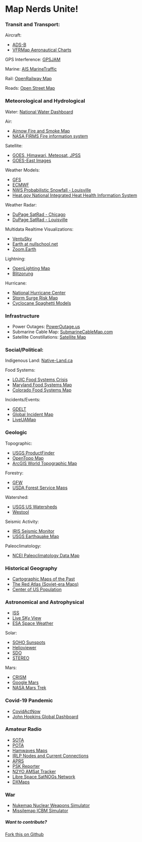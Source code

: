 # Map Nerds Unite!

### Transit and Transport:
Aircraft: 
  - [ADS-B](https://globe.adsbexchange.com/)
  - [VFRMap Aeronautical Charts](http://vfrmap.com/)

GPS Interference: [GPSJAM](https://gpsjam.org/)

Marine: [AIS MarineTraffic](https://www.marinetraffic.com) 

Rail: [OpenRailway Map](https://www.openrailwaymap.org/)

Roads: [Open Street Map](https://www.openstreetmap.org/)

### Meteorological and Hydrological
Water: [National Water Dashboard](https://dashboard.waterdata.usgs.gov/app/nwd/?aoi=default)

Air:
  - [Airnow Fire and Smoke Map](https://fire.airnow.gov/)
  - [NASA FIRMS Fire information system](https://firms.modaps.eosdis.nasa.gov/map)

Satellite: 
  - [GOES, Himawari, Meteosat, JPSS](https://rammb-slider.cira.colostate.edu/)
  - [GOES-East Images](https://www.star.nesdis.noaa.gov/GOES/conus.php?sat=G16)

Weather Models: 
  - [GFS](https://www.pivotalweather.com/model.php)
  - [ECMWF](https://www.weathernerds.org/models/ecmwf.html)
  - [NWS Probabilistic Snowfall - Louisville](https://www.weather.gov/lmk/winter)
  - [Heat.gov National Integrated Heat Health Information System](https://www.heat.gov/)

Weather Radar: 
  - [DuPage SatRad - Chicago](https://weather.cod.edu/satrad/nexrad/)
  - [DuPage SatRad - Louisville](https://weather.cod.edu/satrad/nexrad/index.php?parms=LVX-N0Q-0-24-100-usa-rad)

Multidata Realtime Visualizations:
  - [VentuSky](https://www.ventusky.com/?p=36.9;-92.3;3&l=radar)
  - [Earth at nullschool.net](https://earth.nullschool.net/)
  - [Zoom.Earth](https://zoom.earth/)

Lightning: 
  - [OpenLighting Map](https://www.lightningmaps.org/)
  - [Blitzorung](https://map.blitzortung.org)

Hurricane:
  - [National Hurricane Center](https://www.nhc.noaa.gov/)
  - [Storm Surge Risk Map](https://experience.arcgis.com/experience/203f772571cb48b1b8b50fdcc3272e2c)
  - [Cyclocane Spaghetti Models](https://www.cyclocane.com/spaghetti-models/)


### Infrastructure
  - Power Outages: [PowerOutage.us](https://poweroutage.us)
  - Submarine Cable Map: [SubmarineCableMap.com](https://www.submarinecablemap.com/)
  - Satellite Constillations: [Satellite Map](https://satellitemap.space)

### Social/Political:
Indigenous Land: [Native-Land.ca](https://native-land.ca/)

Food Systems:
  - [LOJIC Food Systems Crisis](https://www.lojic.org/food-system-crisis)
  - [Maryland Food Systems Map](https://mdfoodsystemmap.org/)
  - [Colorado Food Systems Map](https://cofoodsystemsmap.org)

Incidents/Events:
  - [GDELT](http://live.gdeltproject.org)
  - [Global Incident Map](http://www.globalincidentmap.com/)
  - [LiveUAMap](https://liveuamap.com/)

### Geologic
Topographic:
  - [USGS ProductFinder](https://store.usgs.gov/map-locator)
  - [OpenTopo Map](https://opentopomap.org/)
  - [ArcGIS World Topographic Map](https://www.arcgis.com/home/webmap/viewer.html)

Forestry: 
  - [GFW](https://www.globalforestwatch.org/map/)
  - [USDA Forest Service Maps](https://www.fs.usda.gov/mapfinder/)

Watershed:
  - [USGS US Watersheds](https://water.usgs.gov/wsc/map_index.html)
  - [Westool](https://gis.winrock.org/westool/)

Seismic Activity:
  - [IRIS Seismic Monitor](http://ds.iris.edu/seismon/index.phtml)
  - [USGS Earthquake Map](https://earthquake.usgs.gov/earthquakes/map/)

Paleoclimatology:
  - [NCEI Paleoclimatology Data Map](https://www.ncei.noaa.gov/maps/paleo/)

### Historical Geography
  - [Cartographic Maps of the Past](https://www.oldmapsonline.org/)
  - [The Red Atlas (Soviet-era Maps)](https://redatlasbook.com/)
  - [Center of US Population](https://mtgis-portal.geo.census.gov/arcgis/apps/storymaps/collections/2046d0d4036144a28c7d7215545c0db7/)

### Astronomical and Astrophysical
  - [ISS](https://www.astroviewer.net/iss/en/)
  - [Live SKy View](https://heavens-above.com/skyview/?lat=38.2037&lng=-85.6714&cul=en#/livesky)
  - [ESA Space Weather](https://swe.ssa.esa.int/current-space-weather)

Solar:
  - [SOHO Sunspots](https://sohowww.nascom.nasa.gov/sunspots/)
  - [Helioviewer](https://gs671-suske.ndc.nasa.gov/)
  - [SDO](https://sdo.gsfc.nasa.gov/data/)
  - [STEREO](https://stereo.gsfc.nasa.gov/cgi-bin/images)

Mars:
  - [CRISM](http://crism-map.jhuapl.edu/)
  - [Google Mars](https://www.google.com/mars/)
  - [NASA Mars Trek](https://trek.nasa.gov/mars/)

### Covid-19 Pandemic
  - [CovidActNow](https://www.covidactnow.org)
  - [John Hopkins Global Dashboard](https://coronavirus.jhu.edu/map.html)

### Amateur Radio
 - [SOTA](https://sotl.as)
 - [POTA](https://pota.app/#/map)
 - [Hamwaves Maps](https://hamwaves.com/maps/en/index.html)
 - [IRLP Nodes and Current Connections](http://amps-net.com/cgi/nodes.pl)
 - [APRS](https://aprs.fi/)
 - [PSK Reporter](https://pskreporter.info/pskmap.html)
 - [N2YO AMSat Tracker](https://www.n2yo.com/satellites/?c=18)
 - [Libre Space SatNOGs Network](https://network.satnogs.org/)
 - [DXMaps](https://www.dxmaps.com)

### War
  - [Nukemap Nuclear Weapons Simulator](https://nuclearsecrecy.com/nukemap/)
  - [Missilemap ICBM Simulator](https://nuclearsecrecy.com/missilemap/)

##### Want to contribute?
[Fork this on Github](https://github.com/JordanMatuschka/mapnerds)

